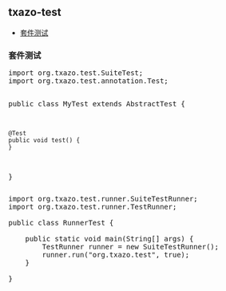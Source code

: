 <h2>
    <a id="user-content-txazo-test" class="anchor" href="#txazo-test" aria-hidden="true">
    <span class="octicon octicon-link"></span></a>
    txazo-test
</h2>
<ul>
    <li><a href="#user-content-txazo-test-suite">套件测试</a></li>
</ul>

<h3>
    <a id="user-content-txazo-test-suite" class="anchor" href="#txazo-test-suite" aria-hidden="true">
    <span class="octicon octicon-link"></span></a>
    套件测试
</h3>
<pre>
import org.txazo.test.SuiteTest;
import org.txazo.test.annotation.Test;

public class MyTest extends AbstractTest {

    @Test
    public void test() {
    }

}
</pre>
<pre>
import org.txazo.test.runner.SuiteTestRunner;
import org.txazo.test.runner.TestRunner;

public class RunnerTest {

    public static void main(String[] args) {
        TestRunner runner = new SuiteTestRunner();
        runner.run("org.txazo.test", true);
    }

}
</pre>
